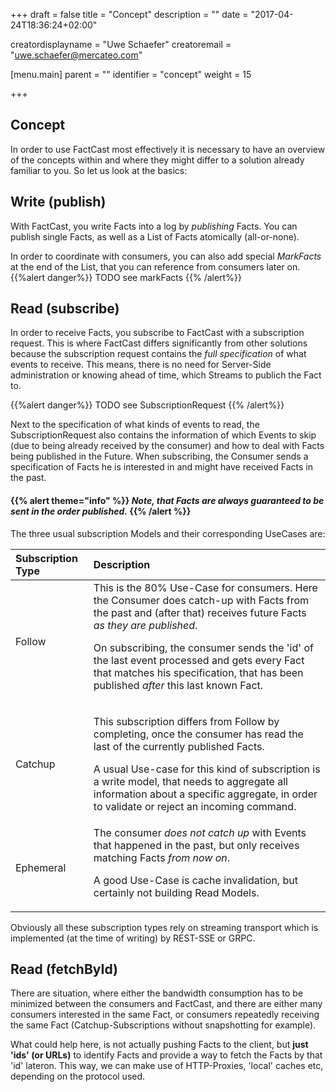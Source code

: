 +++
draft = false
title = "Concept"
description = ""
date = "2017-04-24T18:36:24+02:00"

creatordisplayname = "Uwe Schaefer"
creatoremail = "uwe.schaefer@mercateo.com"

[menu.main]
parent = ""
identifier = "concept"
weight = 15

+++

## Concept

In order to use FactCast most effectively it is necessary to have an overview of the concepts within and where they might differ to a solution already familiar to you. So let us look at the basics:


## Write (publish)

With FactCast, you write Facts into a log by *publishing* Facts. You can publish single Facts, as well as a List of Facts atomically (all-or-none).

In order to coordinate with consumers, you can also add special *MarkFacts* at the end of the List, that you can reference from consumers later on.
{{%alert danger%}} TODO see markFacts {{% /alert%}}

## Read (subscribe)

In order to receive Facts, you subscribe to FactCast with a subscription request. This is where FactCast differs significantly from other solutions because the subscription request contains the *full specification* of what events to receive.
This means, there is no need for Server-Side administration or knowing ahead of time, which Streams to publich the Fact to.

{{%alert danger%}} TODO see SubscriptionRequest {{% /alert%}}

Next to the specification of what kinds of events to read, the SubscriptionRequest also contains the information of which Events to skip (due to being already received by the consumer) and how to deal with Facts being published in the Future.
When subscribing, the Consumer sends a specification of Facts he is interested in and might have received Facts in the past.


#### {{% alert theme="info" %}} *Note, that Facts are always guaranteed to be sent in the order published.* {{% /alert %}}

The three usual subscription Models and their corresponding UseCases are:

| Subscription Type | Description |
|:--|:--|
| Follow | This is the 80% Use-Case for consumers. Here the Consumer does catch-up with Facts from the past and (after that) receives future Facts *as they are published*. <p>On subscribing, the consumer sends the 'id' of the last event processed and gets every Fact that matches his specification, that has been published *after* this last known Fact.</p>|
| Catchup | <p>This subscription differs from Follow by completing, once the consumer has read the last of the currently published Facts.</p> <p>A usual Use-case for this kind of subscription is a write model, that needs to aggregate all information about a specific aggregate, in order to validate or reject an incoming command.</p>|
| Ephemeral | The consumer *does not catch up* with Events that happened in the past, but only receives matching Facts *from now on*. <p>A good Use-Case is cache invalidation, but certainly not building Read Models.</p> |

Obviously all these subscription types rely on streaming transport which is implemented (at the time of writing) by REST-SSE or GRPC.

## Read (fetchById)

There are situation, where either the bandwidth consumption has to be minimized between the consumers and FactCast, and there are either many consumers interested in the same Fact, or consumers repeatedly receiving the same Fact (Catchup-Subscriptions without snapshotting for example).

What could help here, is not actually pushing Facts to the client, but **just 'ids' (or URLs)** to identify Facts and provide a way to fetch the Facts by that 'id' lateron. This way, we can make use of HTTP-Proxies, 'local' caches etc, depending on the protocol used.
